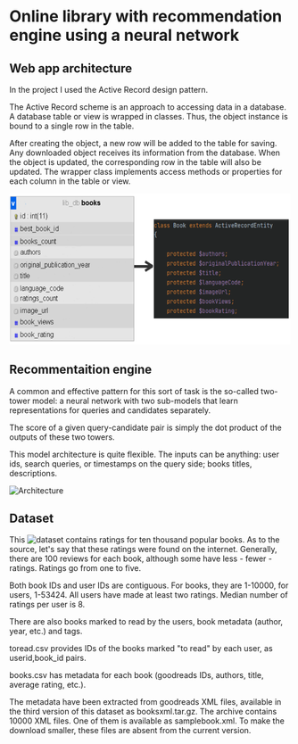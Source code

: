# Online library with recommendation engine using a neural network 
## Web app architecture  

  In the project I used the Active Record design pattern. 
  
  The Active Record scheme is an approach to accessing data in a database. A database table or view is wrapped in classes. Thus, the object instance is bound to a single row in the table. 
  
  After creating the object, a new row will be added to the table for saving. Any downloaded object receives its information from the database. When the object is updated, the corresponding row in the table will also be updated. The wrapper class implements access methods or properties for each column in the table or view.
  
   ![Active Record](https://raw.githubusercontent.com/vadimmoss/lib/main/recomendation_engine/%D0%9D%D0%BE%D0%B2%D1%8B%D0%B9%20%D1%82%D0%BE%D1%87%D0%B5%D1%87%D0%BD%D1%8B%D0%B9%20%D1%80%D0%B8%D1%81%D1%83%D0%BD%D0%BE%D0%BA.bmp)

## Recommentaition engine  
  A common and effective pattern for this sort of task is the so-called two-tower model: a neural network with two sub-models that learn representations for queries and candidates separately. 
  
  The score of a given query-candidate pair is simply the dot product of the outputs of these two towers.  
  
  This model architecture is quite flexible. The inputs can be anything: user ids, search queries, or timestamps on the query side; books titles, descriptions.
  
  ![Architecture](https://1.bp.blogspot.com/-ww8cKT3nIb8/X2pdWAWWNmI/AAAAAAAADl8/pkeFRxizkXYbDGbOcaAnZkorjEuqtrabgCLcBGAsYHQ/s0/TF%2BRecommenders%2B06.gif")
  


## Dataset  
  This ![dataset](ttps://www.kaggle.com/zygmunt/goodbooks-10k) contains ratings for ten thousand popular books. As to the source, let's say that these ratings were found on the internet. Generally, there are 100 reviews for each book, although some have less - fewer - ratings. Ratings go from one to five.
  
  Both book IDs and user IDs are contiguous. For books, they are 1-10000, for users, 1-53424. All users have made at least two ratings. Median number of ratings per user is 8.
  
  There are also books marked to read by the users, book metadata (author, year, etc.) and tags. 
  
  toread.csv provides IDs of the books marked "to read" by each user, as userid,book_id pairs.

books.csv has metadata for each book (goodreads IDs, authors, title, average rating, etc.).
  
  The metadata have been extracted from goodreads XML files, available in the third version of this dataset as booksxml.tar.gz. The archive contains 10000 XML files. One of them is available as samplebook.xml. To make the download smaller, these files are absent from the current version. 
  
